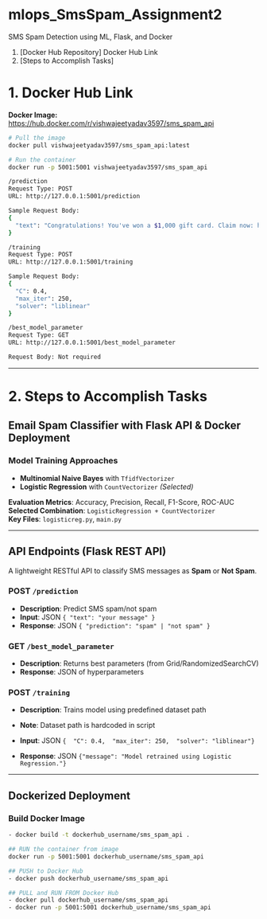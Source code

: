 # mlops_SmsSpam_Assignment2
SMS Spam Detection using ML, Flask, and Docker

1. [Docker Hub Repository]  Docker Hub Link
2. [Steps to Accomplish Tasks]

   

# 1. Docker Hub Link

**Docker Image:**  
https://hub.docker.com/r/vishwajeetyadav3597/sms_spam_api

```bash
# Pull the image
docker pull vishwajeetyadav3597/sms_spam_api:latest

# Run the container
docker run -p 5001:5001 vishwajeetyadav3597/sms_spam_api

/prediction
Request Type: POST
URL: http://127.0.0.1:5001/prediction

Sample Request Body:
{
  "text": "Congratulations! You've won a $1,000 gift card. Claim now: http:claimprize.com"
}

/training
Request Type: POST
URL: http://127.0.0.1:5001/training

Sample Request Body:
{
  "C": 0.4,
  "max_iter": 250,
  "solver": "liblinear"
}

/best_model_parameter
Request Type: GET
URL: http://127.0.0.1:5001/best_model_parameter

Request Body: Not required
```
********************************************************************


# 2. **Steps to Accomplish Tasks**
 
##  Email Spam Classifier with Flask API & Docker Deployment

###  Model Training Approaches

-   **Multinomial Naive Bayes** with `TfidfVectorizer`
-   **Logistic Regression** with `CountVectorizer`  *(Selected)*

**Evaluation Metrics**: Accuracy, Precision, Recall, F1-Score, ROC-AUC  
**Selected Combination**: `LogisticRegression + CountVectorizer`  
**Key Files**: `logisticreg.py`, `main.py`

---

##  API Endpoints (Flask REST API)

A lightweight RESTful API to classify SMS messages as **Spam** or **Not Spam**.

### POST `/prediction`
- **Description**: Predict SMS spam/not spam  
- **Input**: JSON `{ "text": "your message" }`  
- **Response**: JSON `{ "prediction": "spam" | "not spam" }`  

###  GET `/best_model_parameter`
- **Description**: Returns best parameters (from Grid/RandomizedSearchCV)  
- **Response**: JSON of hyperparameters  

###  POST `/training`
- **Description**: Trains model using predefined dataset path  
- **Note**: Dataset path is hardcoded in script

- **Input**: JSON `{  "C": 0.4,  "max_iter": 250,  "solver": "liblinear"}`
- **Response**: JSON `{"message": "Model retrained using Logistic Regression."}`

---

##  Dockerized Deployment

### Build Docker Image
```bash
- docker build -t dockerhub_username/sms_spam_api .

## RUN the container from image
docker run -p 5001:5001 dockerhub_username/sms_spam_api

## PUSH to Docker Hub
- docker push dockerhub_username/sms_spam_api

## PULL and RUN FROM Docker Hub
- docker pull dockerhub_username/sms_spam_api
- docker run -p 5001:5001 dockerhub_username/sms_spam_api




